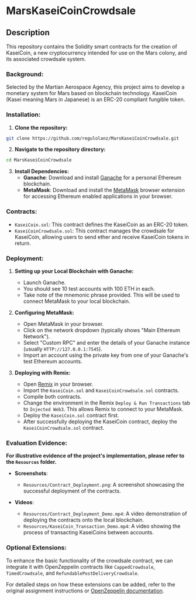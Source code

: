 # MarsKaseiCoinCrowdsale

## Description
This repository contains the Solidity smart contracts for the creation of KaseiCoin, a new cryptocurrency intended for use on the Mars colony, and its associated crowdsale system.

### Background:
Selected by the Martian Aerospace Agency, this project aims to develop a monetary system for Mars based on blockchain technology. KaseiCoin (Kasei meaning Mars in Japanese) is an ERC-20 compliant fungible token.

### Installation:
1. **Clone the repository:**
```bash
git clone https://github.com/regulolanz/MarsKaseiCoinCrowdsale.git
```

2. **Navigate to the repository directory:**
```bash
cd MarsKaseiCoinCrowdsale
```

3. **Install Dependencies:**
   - **Ganache**: Download and install [Ganache](https://www.trufflesuite.com/ganache) for a personal Ethereum blockchain.
   - **MetaMask**: Download and install the [MetaMask](https://metamask.io/) browser extension for accessing Ethereum enabled applications in your browser.

### Contracts:
- `KaseiCoin.sol`: This contract defines the KaseiCoin as an ERC-20 token.
- `KaseiCoinCrowdsale.sol`: This contract manages the crowdsale for KaseiCoin, allowing users to send ether and receive KaseiCoin tokens in return.

### Deployment:
1. **Setting up your Local Blockchain with Ganache:**
    - Launch Ganache.
    - You should see 10 test accounts with 100 ETH in each.
    - Take note of the mnemonic phrase provided. This will be used to connect MetaMask to your local blockchain.

2. **Configuring MetaMask:**
    - Open MetaMask in your browser.
    - Click on the network dropdown (typically shows "Main Ethereum Network").
    - Select "Custom RPC" and enter the details of your Ganache instance (usually `HTTP://127.0.0.1:7545`).
    - Import an account using the private key from one of your Ganache's test Ethereum accounts.

3. **Deploying with Remix:**
    - Open [Remix](https://remix.ethereum.org/) in your browser.
    - Import the `KaseiCoin.sol` and `KaseiCoinCrowdsale.sol` contracts.
    - Compile both contracts.
    - Change the environment in the Remix `Deploy & Run Transactions` tab to `Injected Web3`. This allows Remix to connect to your MetaMask.
    - Deploy the `KaseiCoin.sol` contract first.
    - After successfully deploying the KaseiCoin contract, deploy the `KaseiCoinCrowdsale.sol` contract. 

### Evaluation Evidence:

**For illustrative evidence of the project's implementation, please refer to the `Resources` folder.**

- **Screenshots**:
  - `Resources/Contract_Deployment.png`: A screenshot showcasing the successful deployment of the contracts.
  
- **Videos**:
  - `Resources/Contract_Deployment_Demo.mp4`: A video demonstration of deploying the contracts onto the local blockchain.
  - `Resources/KaseiCoin_Transaction_Demo.mp4`: A video showing the process of transacting KaseiCoins between accounts.

### Optional Extensions:
To enhance the basic functionality of the crowdsale contract, we can integrate it with OpenZeppelin contracts like `CappedCrowdsale`, `TimedCrowdsale`, and `RefundablePostDeliveryCrowdsale`.

For detailed steps on how these extensions can be added, refer to the original assignment instructions or [OpenZeppelin documentation](https://docs.openzeppelin.com/contracts/2.x/crowdsales).